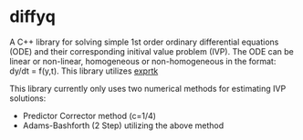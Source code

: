 # diffyq

A C++ library for solving simple 1st order ordinary differential equations (ODE) and their corresponding initival value problem (IVP). The ODE can be linear or non-linear, homogeneous or non-homogeneous in the format: dy/dt = f(y,t). This library utilizes [exprtk](https://github.com/ArashPartow/exprtk)

This library currently only uses two numerical methods for estimating IVP solutions:
* Predictor Corrector method (c=1/4)
* Adams-Bashforth (2 Step) utilizing the above method
